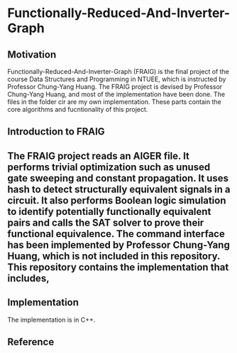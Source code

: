 # Functionally-Reduced-And-Inverter-Graph
## Motivation
Functionally-Reduced-And-Inverter-Graph (FRAIG) is the final project of the course Data Structures and Programming in NTUEE, which is instructed by Professor Chung-Yang Huang. The FRAIG project is devised by Professor Chung-Yang Huang, and most of the implementation have been done. The files in the folder cir are my own implementation. These parts contain the core algorithms and fucntionality of this project. 

## Introduction to FRAIG
The FRAIG project reads an AIGER file. It performs trivial optimization such as unused gate sweeping and constant propagation. It uses hash to detect structurally equivalent signals in a circuit. It also performs Boolean logic simulation to identify potentially functionally equivalent pairs and calls the SAT solver to prove their functional equivalence. The command interface has been implemented by Professor Chung-Yang Huang, which is not included in this repository. This repository contains the implementation that includes,
- 


## Implementation
The implementation is in C++.

## Reference

 
